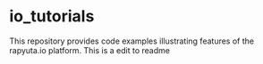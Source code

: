 # io_tutorials

This repository provides code examples illustrating features of the rapyuta.io platform.
This is a edit to readme


